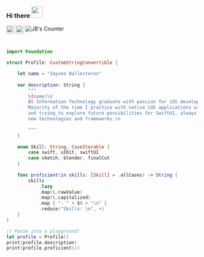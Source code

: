 ### Hi there <img src="https://media.giphy.com/media/hvRJCLFzcasrR4ia7z/giphy.gif" width="30">

<a href="https://twitter.com/xcoding_jb"  target="_blank" >
  <img align="left" alt="JB's | Twitter" width="22px" src="https://raw.githubusercontent.com/peterthehan/peterthehan/master/assets/twitter.svg" />
</a>
<a href="https://www.linkedin.com/in/jayveeballesteros/" target="_blank" >
  <img align="left" alt="JB's LinkedIn" width="22px" src="https://raw.githubusercontent.com/peterthehan/peterthehan/master/assets/linkedin.svg" />
</a>
<a href="https://github.com/jayveeballesteros" target="_blank" >
  <img align="left" alt="JB's Counter" src="https://visitor-badge.glitch.me/badge?page_id=jayveeballesteros.jayveeballesteros" />
</a>

<br>
<br>

```swift

import Foundation

struct Profile: CustomStringConvertible {

    let name = "Jayvee Ballesteros"
  
    var description: String {
        """
        \(name)\n
        BS Information Technology graduate with passion for iOS development and design. 
        Majority of the time I practice with native iOS applications using Swift, UIKit,
        and trying to explore future possibilities for SwiftUI, always open to learning 
        new technologies and frameworks.\n

        """
    }
  
    enum Skill: String, CaseIterable {
        case swift, uIKit, swiftUI
        case sketch, blender, finalCut
    }
 
    func proficient(in skills: [Skill] = .allCases) -> String {
        skills
            .lazy
            .map(\.rawValue)
            .map(\.capitalized)
            .map { "- " + $0 + "\n" }
            .reduce("Skills: \n", +)
    }
}

// Paste into a playground!
let profile = Profile()
print(profile.description)
print(profile.proficient())

```
<!-- # <img class="logo" src="Images/Icon.png" width="32"> StoiQuote

StoiQuote is a simple app that displays random quotes about Stoicism.

> SwiftUI, API Request

<img src="Images/screen2.gif" width="320">

<a href="https://github.com/jayveeballesteros/StoiQuote"><img src="Images/github.svg"></a>

<br>
 -->
